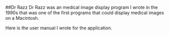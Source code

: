 ##Dr Razz
Dr Razz was an medical image display program I wrote in the 1990s that was one of the first programs that could display medical images on a Macintosh.

Here is the user manual I wrote for the application.
